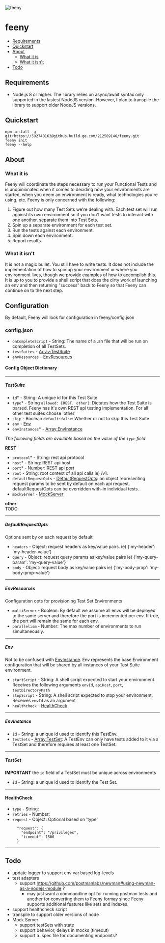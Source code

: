 ![feeny](https://github.build.ge.com/212589146/feeny/blob/master/feeny.jpg)

feeny
========

* [Requirements](#Requirements)
* [Quickstart](#quickstart)
* [About](#about)
    * [What it is](#what-it-is)
    * [What it isn't](#what-it-isnt)
* [Todo](#todo)

## Requirements
- Node.js 8 or higher. The library relies on async/await syntax only supported in the lastest NodeJS version. However, I plan to transpile the library to support older NodeJS versions.

## Quickstart
```
npm install -g git+https://502740163@github.build.ge.com/212589146/feeny.git
feeny init
feeny --help
```

## About

### What it is
Feeny will coordinate the steps necessary to run your Functional Tests and is unopinionated
when it comes to deciding how your environments are started, when you deem an environment
is ready, what technologies you're using, etc. Feeny is only concerned with the following:  

1. Figure out how many Test Sets we're dealing with. Each test set will run against its own environment
so if you don't want tests to interact with one another, separate them into Test Sets.
2. Spin up a separate environment for each test set.
3. Run the tests against each environment.
4. Spin down each environment.
5. Report results.

### What it isn't
It is not a magic bullet. You still have to write tests.
It does not include the implementation of how to spin up your environment or where you environment
lives, though we provide examples of how to accomplish this. It is up to you to provide a shell script that does the dirty work of launching an env and then
returning "success" back to Feeny so that Feeny can continue on to the next step.

## Configuration
By default, Feeny will look for configuration in feeny/config.json

### config.json
- `onCompleteScript` - String: The name of a .sh file that will be run on completion of all TestSets.
- `testSuites` - [Array:TestSuite](#TestSuite)
- `envResources` - [EnvResources](#EnvResources)

#### Config Object Dictionary
---
##### TestSuite
- `id`* - String: A unique id for this Test Suite
- `type`* - String `allowed: [REST, other]`: Dictates how the Test Suite is parsed. Feeny has it's own REST api testing implementation. For all other test suites choose 'other'
- `skip` - Boolean `default:false`: Whether or not to skip this Test Suite
- `env` - [Env](#Env)
- `envInstances`* - [Array:EnvInstance](#TestEnvInstance)

*The following fields are available based on the value of the `type` field*

**REST**
- `protocol`* - String: rest api protocol
- `host`* - String: REST api host
- `port`* - Number: REST api port
- `root` - String: root context of all api calls ie) /v1.
- `defaultRequestOpts` - [DefaultRequestOpts](#DefaultRequestOpts): an object representing request params to be sent by default on
each api request. defaultRequestOpts can be overridden with-in individual tests.
- `mockServer` - [MockServer](#MockServer)

**other**  
TODO

---
##### DefaultRequestOpts  
Options sent by on each request by default  
- `headers` - Object: request headers as key/value pairs. ie) {'my-header': 'my-header-value'}
- `query` - Object: request query params as key/value pairs ie) {'my-query-param': 'my-query-value'}
- `body` - Object: request body as key/value pairs ie) {'my-body-prop': 'my-body-prop-value'}
---
##### EnvResources
Configuration opts for provisioning Test Set Environments
- `multiServer` - Boolean: By default we assume all envs will be deployed to the same server and therefore the port is incremented per env. If true, the port will remain the same for each env.
- `parallelism` - Number: The max number of environments to run simultaneously.
---
##### Env
Not to be confused with [EnvInstance](#EnvInstance). Env represents the base Environment configuration that will be shared by all instances of your Test Suite environment.
- `startScript` - String: A shell script expected to start your environment. Receives the following arguments `envId`, `apiHost`, `port`, `testDirectoryPath`
- `stopScript` - String: A shell script expected to stop your environment. Receives `envId` as an argument
- `healthcheck` - [HealthCheck](#HealthCheck)
---
##### EnvInstance
- `id` - String: a unique id used to identify this TestEnv.
- `testSets` - [Array:TestSet](#TestSet): A TestEnv can only have tests added to it via a TestSet and therefore requires at least one TestSet.
---
##### TestSet
**IMPORTANT** the `id` field of a TestSet must be unique across environments
- `id` - String: a unique id used to identify the Test Set.
---
#### HealthCheck
- `type` - String:
- `retries` - Number:
- `request` - Object: Optional based on 'type'
  ```
    "request": {
      "endpoint": "/privileges",
      "timeout": 1500
    }
  ```
---
## Todo
- update logger to support env var based log-levels
- test adapters
  - support https://github.com/postmanlabs/newman#using-newman-as-a-nodejs-module ?
    - may just want a commandline opt for running postman tests and another for converting them to Feeny formay since Feeny supports additional features like sets and indexes.
- support healthcheck script
- transpile to support older versions of node
- Mock Server
  - support testSets with state
  - support behavior, delays in mocks (timeout)
  - support a .spec file for documenting endpoints?

